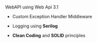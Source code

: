 WebAPI using Web Api 3.1

- Custom Exception Handler Middleware
- Logging using **Serilog**

- **Clean Coding** and **SOLID** principles

